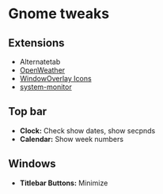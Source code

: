 # Gnome tweaks
## Extensions
- Alternatetab
- [OpenWeather](https://extensions.gnome.org/extension/750/openweather/)
- [WindowOverlay Icons](https://extensions.gnome.org/extension/302/windowoverlay-icons/)
- [system-monitor](https://github.com/paradoxxxzero/gnome-shell-system-monitor-applet)

## Top bar
- **Clock:** Check show dates, show secpnds
- **Calendar:** Show week numbers

## Windows
- **Titlebar Buttons:** Minimize
